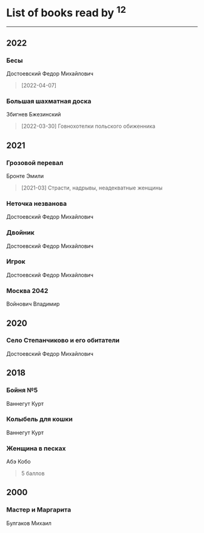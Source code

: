 # List of books read by [](http://vk.com/id300273923)<sup>12</sup>
---

## 2022

### Бесы
Достоевский Федор Михайлович
> [2022-04-07] 


### Большая шахматная доска
Збигнев Бжезинский
> [2022-03-30] Говнохотелки польского обиженника



## 2021

### Грозовой перевал
Бронте Эмили
> [2021-03] Страсти, надрывы, неадекватные женщины


### Неточка незванова
Достоевский Федор Михайлович


### Двойник
Достоевский Федор Михайлович


### Игрок
Достоевский Федор Михайлович


### Москва 2042
Войнович Владимир



## 2020

### Село Степанчиково и его обитатели
Достоевский Федор Михайлович



## 2018

### Бойня №5
Ваннегут Курт


### Колыбель для кошки
Ваннегут Курт


### Женщина в песках
Абэ Кобо
> 5 баллов



## 2000

### Мастер и Маргарита
Булгаков Михаил



